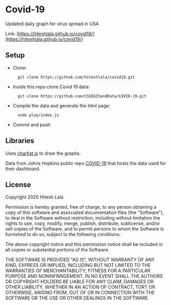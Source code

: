 # Covid-19 

Updated daily graph for virus spread in USA

Link: [https://hiteshlala.github.io/covid19/](https://hiteshlala.github.io/covid19/)

## Setup

* Clone:
  ```
    git clone https://github.com/hiteshlala/covid19.git
  ```
  

* Inside this repo clone Covid 19 data:

  ```
    git clone https://github.com/CSSEGISandData/COVID-19.git
  ```
  
* Compile the data and generate the html page:
  ```
    node play/index.js
  ```

  
* Commit and push



## Libraries

Uses [chartist.js](https://gionkunz.github.io/chartist-js/) to draw the graphs.

Data from Johns Hopkins public repo [COVID-19](https://github.com/CSSEGISandData/COVID-19) that hosts the data used for their dashboard.


## License

Copyright 2020 Hitesh Lala

Permission is hereby granted, free of charge, to any person obtaining a copy of this software and associated documentation files (the "Software"), to deal in the Software without restriction, including without limitation the rights to use, copy, modify, merge, publish, distribute, sublicense, and/or sell copies of the Software, and to permit persons to whom the Software is furnished to do so, subject to the following conditions:

The above copyright notice and this permission notice shall be included in all copies or substantial portions of the Software.

THE SOFTWARE IS PROVIDED "AS IS", WITHOUT WARRANTY OF ANY KIND, EXPRESS OR IMPLIED, INCLUDING BUT NOT LIMITED TO THE WARRANTIES OF MERCHANTABILITY, FITNESS FOR A PARTICULAR PURPOSE AND NONINFRINGEMENT. IN NO EVENT SHALL THE AUTHORS OR COPYRIGHT HOLDERS BE LIABLE FOR ANY CLAIM, DAMAGES OR OTHER LIABILITY, WHETHER IN AN ACTION OF CONTRACT, TORT OR OTHERWISE, ARISING FROM, OUT OF OR IN CONNECTION WITH THE SOFTWARE OR THE USE OR OTHER DEALINGS IN THE SOFTWARE.


